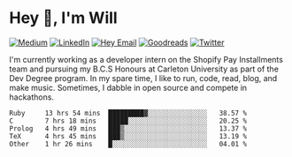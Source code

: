 # Hey 👋, I'm Will

<!-- --- Social Icons --- -->
[![Medium](https://img.shields.io/badge/Medium-3d3b36?style=flat&logo=Medium&logoColor=white&link=https://medium.com/@willrwang)](https://medium.com/@willrwang) 
[![LinkedIn](https://img.shields.io/badge/LinkedIn-blue?style=flat&logo=Linkedin&logoColor=white&link=https://www.linkedin.com/in/will-r-wang/)](https://www.linkedin.com/in/will-r-wang/) 
[![Hey Email](https://img.shields.io/badge/Hey-5522fa?style=flat&logo=Hey&logoColor=white&link=mailto:william.wang@hey.com)](mailto:william.wang@hey.com) 
[![Goodreads](https://img.shields.io/badge/Goodreads-9e7000?style=flat&logo=Goodreads&logoColor=white&link=http://goodreads.com/willrwang)](http://goodreads.com/willrwang)
[![Twitter](https://img.shields.io/badge/Twitter-1DA1F2?style=flat&logo=Twitter&logoColor=white&link=https://twitter.com/willrwang)](https://twitter.com/willrwang) 

<!-- --- About Me --- -->
I'm currently working as a developer intern on the Shopify Pay Installments team and pursuing my B.C.S Honours at Carleton University as part of the Dev Degree program. In my spare time, I like to run, code, read, blog, and make music. Sometimes, I dabble in open source and compete in hackathons.

<!--START_SECTION:waka-->
```text
Ruby     13 hrs 54 mins  █████████▓░░░░░░░░░░░░░░░   38.57 % 
C        7 hrs 18 mins   █████░░░░░░░░░░░░░░░░░░░░   20.25 % 
Prolog   4 hrs 49 mins   ███▒░░░░░░░░░░░░░░░░░░░░░   13.37 % 
TeX      4 hrs 45 mins   ███▒░░░░░░░░░░░░░░░░░░░░░   13.19 % 
Other    1 hr 26 mins    █░░░░░░░░░░░░░░░░░░░░░░░░   04.01 % 
```
<!--END_SECTION:waka-->

<!--
--- Tools and technologies: ---
```javascript
const will = {
    askMeAbout: ["ml", "web dev", "hackathons"],
    technologies:{
        backEnd: ["nodejs", "express", "python"],
        frontEnd: ["angular"],
        mobileApp: ["ionic","angular"],
        database: ["mongo","mySql"],
    },
}

--- Github Badge ---
```
[![Github](https://img.shields.io/badge/Github-Black?style=flat&logo=Github&logoColor=white&link=https://github.com/will-r-wang)](https://github.com/will-r-wang)

--- Premade Template ---
**will-r-wang/will-r-wang** is a ✨ _special_ ✨ repository because its `README.md` (this file) appears on your GitHub profile.

Here are some ideas to get you started:

- 🔭 I’m currently working on ...
- 🌱 I’m currently learning ...
- 👯 I’m looking to collaborate on ...
- 🤔 I’m looking for help with ...
- 💬 Ask me about ...
- 📫 How to reach me: ...
- 😄 Pronouns: ...
- ⚡ Fun fact: ...

--- Github Stats ---
![Will's Github Stats](https://github-readme-stats.vercel.app/api?username=will-r-wang&count_private=true&show_icons=true&theme=prussian)

--- Minimalist Design ---
## Find me around the 🌎
- Catching up with the latest on [Medium](https://medium.com/@willrwang) 📰
- Brushing up on development or reading for fun on [Goodreads](https://goodreads.com/willrwang)
- Sharing updates on [LinkedIn](https://www.linkedin.com/in/will-r-wang) and [Twitter](https://twitter.com/willrwang)

--- Visitor Tracking Badge ---
![](https://visitor-badge.glitch.me/badge?page_id=will-r-wang.will-r-wang)
-->
